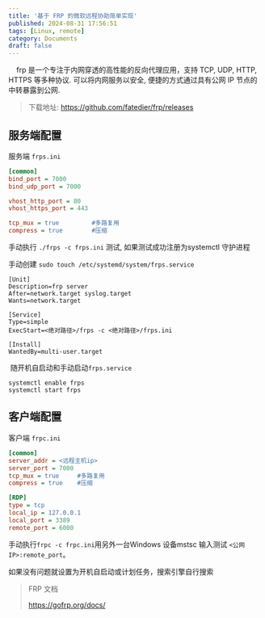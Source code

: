 ```yaml
---
title: '基于 FRP 的微软远程协助简单实现'
published: 2024-08-31 17:56:51
tags: [Linux, remote]
category: Documents
draft: false
---
```


    frp 是一个专注于内网穿透的高性能的反向代理应用，支持 TCP, UDP, HTTP, HTTPS 等多种协议. 可以将内网服务以安全, 便捷的方式通过具有公网 IP 节点的中转暴露到公网.

>  下载地址: https://github.com/fatedier/frp/releases

## 服务端配置

服务端 `frps.ini`

```ini
[common]
bind_port = 7000
bind_udp_port = 7000

vhost_http_port = 80
vhost_https_port = 443

tcp_mux = true         #多路复用 
compress = true        #压缩
```

手动执行 `./frps -c frps.ini` 测试, 如果测试成功注册为systemctl 守护进程

手动创建 `sudo touch /etc/systemd/system/frps.service`

```
[Unit]
Description=frp server
After=network.target syslog.target
Wants=network.target

[Service]
Type=simple
ExecStart=<绝对路径>/frps -c <绝对路径>/frps.ini

[Install]
WantedBy=multi-user.target
```

 随开机自启动和手动启动`frps.service`

```
systemctl enable frps
systemctl start frps
```

## 客户端配置

客户端 `frpc.ini`

```ini
[common]
server_addr = <远程主机ip>
server_port = 7000
tcp_mux = true     #多路复用 
compress = true    #压缩

[RDP]              
type = tcp
local_ip = 127.0.0.1
local_port = 3389
remote_port = 6000
```

手动执行`frpc -c frpc.ini`用另外一台Windows 设备mstsc 输入测试 `<公网IP>:remote_port`。

如果没有问题就设置为开机自启动或计划任务，搜索引擎自行搜索

> FRP 文档
> 
> https://gofrp.org/docs/
